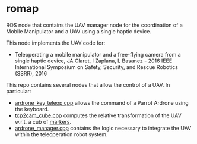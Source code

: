 # romap

ROS node that contains the UAV manager node for the coordination of a Mobile Manipulator and a UAV using a single haptic device.

This node implements the UAV code for:
* Teleoperating a mobile manipulator and a free-flying camera from a single haptic device, JA Claret, I Zaplana, L Basanez - 2016 IEEE International Symposium on Safety, Security, and Rescue Robotics (SSRR), 2016

This repo contains several nodes that allow the control of a UAV. In particular:
* [ardrone_key_teleop.cpp](https://github.com/joseparnau/romap/blob/master/src/ardrone_key_teleop.cpp) allows the command of a Parrot Ardrone using the keyboard.
* [tcp2cam_cube.cpp](https://github.com/joseparnau/romap/blob/master/src/tcp2cam_cube.cpp) computes the relative transformation of the UAV w.r.t. a cub of [markers](http://wiki.ros.org/ar_track_alvar).
* [ardrone_manager.cpp](https://github.com/joseparnau/romap/blob/master/src/ardrone_manager.cpp) contains the logic necessary to integrate the UAV within the teleoperation robot system.
